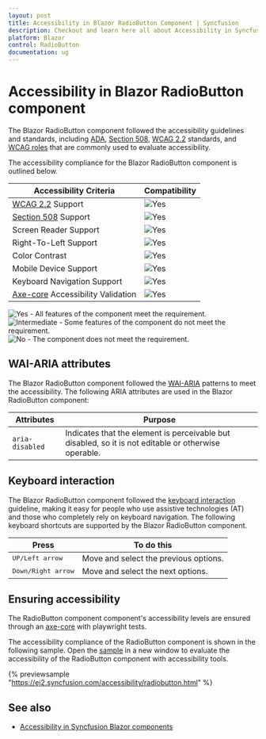 ```yaml
---
layout: post
title: Accessibility in Blazor RadioButton Component | Syncfusion
description: Checkout and learn here all about Accessibility in Syncfusion Blazor RadioButton component and much more.
platform: Blazor
control: RadioButton
documentation: ug
---
```


# Accessibility in Blazor RadioButton component

The Blazor RadioButton component followed the accessibility guidelines and standards, including [ADA](https://www.ada.gov/), [Section 508](https://www.section508.gov/), [WCAG 2.2](https://www.w3.org/TR/WCAG22/) standards, and [WCAG roles](https://www.w3.org/TR/wai-aria/#roles) that are commonly used to evaluate accessibility.

The accessibility compliance for the Blazor RadioButton component is outlined below.

| Accessibility Criteria | Compatibility |
| -- | -- |
| [WCAG 2.2](https://www.w3.org/TR/WCAG22/) Support | <img src="https://cdn.syncfusion.com/content/images/landing-page/yes.png" alt="Yes"> |
| [Section 508](https://www.section508.gov/) Support | <img src="https://cdn.syncfusion.com/content/images/landing-page/yes.png" alt="Yes"> |
| Screen Reader Support | <img src="https://cdn.syncfusion.com/content/images/landing-page/yes.png" alt="Yes"> |
| Right-To-Left Support | <img src="https://cdn.syncfusion.com/content/images/landing-page/yes.png" alt="Yes"> |
| Color Contrast | <img src="https://cdn.syncfusion.com/content/images/landing-page/yes.png" alt="Yes"> |
| Mobile Device Support | <img src="https://cdn.syncfusion.com/content/images/landing-page/yes.png" alt="Yes"> |
| Keyboard Navigation Support | <img src="https://cdn.syncfusion.com/content/images/landing-page/yes.png" alt="Yes"> |
| [Axe-core](https://www.npmjs.com/package/axe-core) Accessibility Validation | <img src="https://cdn.syncfusion.com/content/images/landing-page/yes.png" alt="Yes"> |

<style>
    .post .post-content img {
        display: inline-block;
        margin: 0.5em 0;
    }
</style>
<div><img src="https://cdn.syncfusion.com/content/images/landing-page/yes.png" alt="Yes"> - All features of the component meet the requirement.</div>

<div><img src="https://cdn.syncfusion.com/content/images/landing-page/intermediate.png" alt="Intermediate"> - Some features of the component do not meet the requirement.</div>

<div><img src="https://cdn.syncfusion.com/content/images/landing-page/no.png" alt="No"> - The component does not meet the requirement.</div>

## WAI-ARIA attributes

The Blazor RadioButton component followed the [WAI-ARIA](https://www.w3.org/WAI/ARIA/apg/patterns/radio/) patterns to meet the accessibility. The following ARIA attributes are used in the Blazor RadioButton component:

| Attributes | Purpose |
| --- | --- |
| `aria-disabled` | Indicates that the element is perceivable but disabled, so it is not editable or otherwise operable. |

## Keyboard interaction

The Blazor RadioButton component followed the [keyboard interaction](https://www.w3.org/WAI/ARIA/apg/patterns/radio/#keyboardinteraction) guideline, making it easy for people who use assistive technologies (AT) and those who completely rely on keyboard navigation. The following keyboard shortcuts are supported by the Blazor RadioButton component.

| **Press** | **To do this** |
| --- | --- |
| <kbd>UP/Left arrow</kbd> | Move and select the previous options. |
| <kbd>Down/Right arrow</kbd> | Move and select the next options. |

## Ensuring accessibility

The RadioButton component component's accessibility levels are ensured through an [axe-core](https://www.nuget.org/packages/Deque.AxeCore.Playwright) with playwright tests.

The accessibility compliance of the RadioButton component is shown in the following sample. Open the [sample](https://blazor.syncfusion.com/accessibility/radio-button) in a new window to evaluate the accessibility of the RadioButton component with accessibility tools.

{% previewsample "https://ej2.syncfusion.com/accessibility/radiobutton.html" %}

## See also

* [Accessibility in Syncfusion Blazor components](https://blazor.syncfusion.com/documentation/common/accessibility)